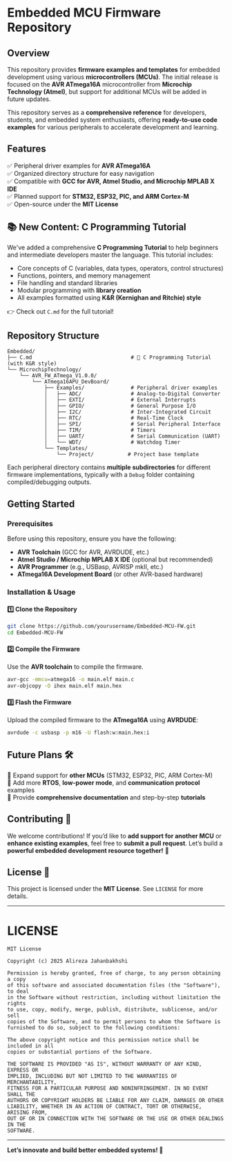 # Embedded MCU Firmware Repository

## Overview

This repository provides **firmware examples and templates** for embedded development using various **microcontrollers (MCUs)**. The initial release is focused on the **AVR ATmega16A** microcontroller from **Microchip Technology (Atmel)**, but support for additional MCUs will be added in future updates.

This repository serves as a **comprehensive reference** for developers, students, and embedded system enthusiasts, offering **ready-to-use code examples** for various peripherals to accelerate development and learning.

## Features

✅ Peripheral driver examples for **AVR ATmega16A**  
✅ Organized directory structure for easy navigation  
✅ Compatible with **GCC for AVR, Atmel Studio, and Microchip MPLAB X IDE**  
✅ Planned support for **STM32, ESP32, PIC, and ARM Cortex-M**  
✅ Open-source under the **MIT License**

## 📚 New Content: C Programming Tutorial

We've added a comprehensive **C Programming Tutorial** to help beginners and intermediate developers master the language. This tutorial includes:

- Core concepts of C (variables, data types, operators, control structures)
- Functions, pointers, and memory management
- File handling and standard libraries
- Modular programming with **library creation**
- All examples formatted using **K&R (Kernighan and Ritchie) style**

👉 Check out `C.md` for the full tutorial!

## Repository Structure

```
Embedded/
├── C.md                                # 📘 C Programming Tutorial (with K&R style)
└── MicrochipTechnology/
    └── AVR_FW_ATmega_V1.0.0/
        └── ATmega16APU_DevBoard/
            ├── Examples/               # Peripheral driver examples
            │   ├── ADC/                # Analog-to-Digital Converter
            │   ├── EXTI/               # External Interrupts
            │   ├── GPIO/               # General Purpose I/O
            │   ├── I2C/                # Inter-Integrated Circuit
            │   ├── RTC/                # Real-Time Clock
            │   ├── SPI/                # Serial Peripheral Interface
            │   ├── TIM/                # Timers
            │   ├── UART/               # Serial Communication (UART)
            │   └── WDT/                # Watchdog Timer
            └── Templates/
                └── Project/           # Project base template

```

Each peripheral directory contains **multiple subdirectories** for different firmware implementations, typically with a `Debug` folder containing compiled/debugging outputs.

## Getting Started

### Prerequisites

Before using this repository, ensure you have the following:

- **AVR Toolchain** (GCC for AVR, AVRDUDE, etc.)
- **Atmel Studio / Microchip MPLAB X IDE** (optional but recommended)
- **AVR Programmer** (e.g., USBasp, AVRISP mkII, etc.)
- **ATmega16A Development Board** (or other AVR-based hardware)

### Installation & Usage

#### 1️⃣ Clone the Repository

```sh
git clone https://github.com/yourusername/Embedded-MCU-FW.git
cd Embedded-MCU-FW
```

#### 2️⃣ Compile the Firmware

Use the **AVR toolchain** to compile the firmware.

```sh
avr-gcc -mmcu=atmega16 -o main.elf main.c
avr-objcopy -O ihex main.elf main.hex
```

#### 3️⃣ Flash the Firmware

Upload the compiled firmware to the **ATmega16A** using **AVRDUDE**:

```sh
avrdude -c usbasp -p m16 -U flash:w:main.hex:i
```

## Future Plans 🛠️

🔹 Expand support for **other MCUs** (STM32, ESP32, PIC, ARM Cortex-M)  
🔹 Add more **RTOS**, **low-power mode**, and **communication protocol** examples  
🔹 Provide **comprehensive documentation** and step-by-step **tutorials**

## Contributing 🤝

We welcome contributions! If you’d like to **add support for another MCU** or **enhance existing examples**, feel free to **submit a pull request**. Let’s build a **powerful embedded development resource together!** 🚀

## License 📜

This project is licensed under the **MIT License**. See `LICENSE` for more details.

---

# LICENSE

```
MIT License

Copyright (c) 2025 Alireza Jahanbakhshi

Permission is hereby granted, free of charge, to any person obtaining a copy
of this software and associated documentation files (the "Software"), to deal
in the Software without restriction, including without limitation the rights
to use, copy, modify, merge, publish, distribute, sublicense, and/or sell
copies of the Software, and to permit persons to whom the Software is
furnished to do so, subject to the following conditions:

The above copyright notice and this permission notice shall be included in all
copies or substantial portions of the Software.

THE SOFTWARE IS PROVIDED "AS IS", WITHOUT WARRANTY OF ANY KIND, EXPRESS OR
IMPLIED, INCLUDING BUT NOT LIMITED TO THE WARRANTIES OF MERCHANTABILITY,
FITNESS FOR A PARTICULAR PURPOSE AND NONINFRINGEMENT. IN NO EVENT SHALL THE
AUTHORS OR COPYRIGHT HOLDERS BE LIABLE FOR ANY CLAIM, DAMAGES OR OTHER
LIABILITY, WHETHER IN AN ACTION OF CONTRACT, TORT OR OTHERWISE, ARISING FROM,
OUT OF OR IN CONNECTION WITH THE SOFTWARE OR THE USE OR OTHER DEALINGS IN THE
SOFTWARE.
```

---

**Let’s innovate and build better embedded systems! 🚀**
